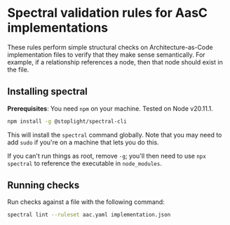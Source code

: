 # Spectral validation rules for AasC implementations
These rules perform simple structural checks on Architecture-as-Code implementation files to verify that they make sense semantically.
For example, if a relationship references a node, then that node should exist in the file.

## Installing spectral
**Prerequisites**: You need `npm` on your machine. 
Tested on Node v20.11.1.

```bash
npm install -g @stoplight/spectral-cli
```

This will install the `spectral` command globally. 
Note that you may need to add `sudo` if you're on a machine that lets you do this. 

If you can't run things as root, remove `-g`; you'll then need to use `npx spectral` to reference the executable in `node_modules`.

## Running checks
Run checks against a file with the following command:

```bash
spectral lint --ruleset aac.yaml implementation.json
```